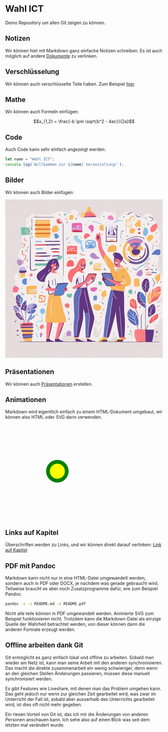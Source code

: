 # Wahl ICT

Demo Repository um allen Git zeigen zu können.

## Notizen

Wir können hiet mit Markdown ganz einfache Notizen schreiben. Es ist auch
möglich auf andere [Dokumente](link.md) zu verlinken.

## Verschlüsselung

Wir können auch verschlüsselte Teile haben. Zum Beispiel [hier](secret.md).

## Mathe

Wir können auch Formeln einfügen:

$$x_{1,2} = \frac{-b \pm \sqrt{b^2 - 4ac}}{2a}$$

## Code

Auch Code kann sehr einfach angezeigt werden:

```javascript
let name = "Wahl ICT";
console.log(`Willkommen zur ${name} Veranstaltung!`);
```

## Bilder

Wir können auch Bilder einfügen:

![Wahl ICT Logo](logo.jpg)

## Präsentationen

Wir können auch [Präsentationen](pres/intro.md) erstellen.

## Animationen

Markdown wird eigentlich einfach zu einem HTML-Dokument umgebaut, wir können
also HTML oder SVG darin verwenden.

<svg width="300" height="300" viewBox="0 0 100 100">
    <circle cx="50" cy="50" r="10" stroke="green" stroke-width="4" fill="yellow">
        <animate values="10;90;10" dur="1s" repeatCount="indefinite" attributeName="cx">
    </circle>
</svg>

## Links auf Kapitel

Überschriften werden zu Links, und wir können direkt darauf verlinken:
[Link auf Kapitel](#notizen)

## PDF mit Pandoc

Markdown kann nicht nur in eine HTML-Datei umgewandelt werden, sondern auch in
PDF oder DOCX, je nachdem was gerade gebraucht wird. Teilweise braucht es aber
noch Zusatzprogramme dafür, wie zum Beispiel Pandoc.

```bash
pandoc -s -i README.md -o README.pdf
```

Nicht alle teile können in PDF umgewandelt werden. Animierte SVG zum Beispiel
funktionieren nicht. Trotzdem kann die Markdown-Datei als einzige Quelle der
Wahrheit betrachtet werden, von dieser können dann die anderen Formate erzeugt
werden.

## Offline arbeiten dank Git

Git ermöglicht es ganz einfach lokal und offline zu arbeiten. Sobald man wieder
am Netz ist, kann man seine Arbeit mit den anderen synchronisieren. Das macht
die direkte zusammenarbeit ein wenig schwieriger, denn wenn an den gleichen
Stellen Änderungen passieren, müssen diese manuell synchronisiert werden.

Es gibt Features wie Liveshare, mit denen man das Problem umgehen kann. Das geht
jedoch nur wenn zur gleichen Zeit gearbeitet wird, was zwar im Unterricht der
Fall ist, sobald aber ausserhalb des Unterrichts gearbeitet wird, ist dies oft
nicht mehr gegeben.

Ein riesen Vorteil von Git ist, das ich mir die Änderungen von anderen Personen
anschauen kann. Ich sehe also auf einen Blick was seit dem letzten mal verändert
wurde.
